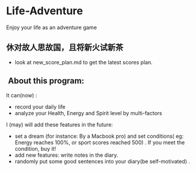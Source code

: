 # Life-Adventure
Enjoy your life as an adventure game

## 休对故人思故国，且将新火试新茶
+ look at new_score_plan.md to get the latest scores plan.

##  About this program:
It can(now) :
+ record your daily life
+ analyze your Health, Energy and Spirit level by multi-factors

I  (may) will add these features in the future: 
+ set a dream (for instance: By a Macbook pro) and set conditions( eg: Energy reaches 100%, or sport scores reached 500) . If you meet the condition, buy it!
+ add new features: write notes in the diary.
+ randomly put some good sentences into your diary(be self-motivated) .

